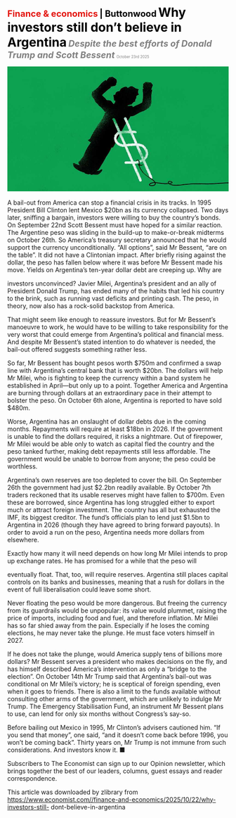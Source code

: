 <span style="color:#E3120B; font-size:14.9pt; font-weight:bold;">Finance & economics</span> <span style="color:#000000; font-size:14.9pt; font-weight:bold;">| Buttonwood</span>
<span style="color:#000000; font-size:21.0pt; font-weight:bold;">Why investors still don’t believe in Argentina</span>
<span style="color:#808080; font-size:14.9pt; font-weight:bold; font-style:italic;">Despite the best efforts of Donald Trump and Scott Bessent</span>
<span style="color:#808080; font-size:6.2pt;">October 23rd 2025</span>

![](../images/059_Why_investors_still_dont_believe_in_Argentina/p0253_img01.jpeg)

A bail-out from America can stop a financial crisis in its tracks. In 1995 President Bill Clinton lent Mexico $20bn as its currency collapsed. Two days later, sniffing a bargain, investors were willing to buy the country’s bonds. On September 22nd Scott Bessent must have hoped for a similar reaction. The Argentine peso was sliding in the build-up to make-or-break midterms on October 26th. So America’s treasury secretary announced that he would support the currency unconditionally. “All options”, said Mr Bessent, “are on the table”. It did not have a Clintonian impact. After briefly rising against the dollar, the peso has fallen below where it was before Mr Bessent made his move. Yields on Argentina’s ten-year dollar debt are creeping up. Why are

investors unconvinced? Javier Milei, Argentina’s president and an ally of President Donald Trump, has ended many of the habits that led his country to the brink, such as running vast deficits and printing cash. The peso, in theory, now also has a rock-solid backstop from America.

That might seem like enough to reassure investors. But for Mr Bessent’s manoeuvre to work, he would have to be willing to take responsibility for the very worst that could emerge from Argentina’s political and financial mess. And despite Mr Bessent’s stated intention to do whatever is needed, the bail-out offered suggests something rather less.

So far, Mr Bessent has bought pesos worth $750m and confirmed a swap line with Argentina’s central bank that is worth $20bn. The dollars will help Mr Milei, who is fighting to keep the currency within a band system he established in April—but only up to a point. Together America and Argentina are burning through dollars at an extraordinary pace in their attempt to bolster the peso. On October 6th alone, Argentina is reported to have sold $480m.

Worse, Argentina has an onslaught of dollar debts due in the coming months. Repayments will require at least $18bn in 2026. If the government is unable to find the dollars required, it risks a nightmare. Out of firepower, Mr Milei would be able only to watch as capital fled the country and the peso tanked further, making debt repayments still less affordable. The government would be unable to borrow from anyone; the peso could be worthless.

Argentina’s own reserves are too depleted to cover the bill. On September 26th the government had just $2.2bn readily available. By October 7th traders reckoned that its usable reserves might have fallen to $700m. Even these are borrowed, since Argentina has long struggled either to export much or attract foreign investment. The country has all but exhausted the IMF, its biggest creditor. The fund’s officials plan to lend just $1.5bn to Argentina in 2026 (though they have agreed to bring forward payouts). In order to avoid a run on the peso, Argentina needs more dollars from elsewhere.

Exactly how many it will need depends on how long Mr Milei intends to prop up exchange rates. He has promised for a while that the peso will

eventually float. That, too, will require reserves. Argentina still places capital controls on its banks and businesses, meaning that a rush for dollars in the event of full liberalisation could leave some short.

Never floating the peso would be more dangerous. But freeing the currency from its guardrails would be unpopular: its value would plummet, raising the price of imports, including food and fuel, and therefore inflation. Mr Milei has so far shied away from the pain. Especially if he loses the coming elections, he may never take the plunge. He must face voters himself in 2027.

If he does not take the plunge, would America supply tens of billions more dollars? Mr Bessent serves a president who makes decisions on the fly, and has himself described America’s intervention as only a “bridge to the election”. On October 14th Mr Trump said that Argentina’s bail-out was conditional on Mr Milei’s victory; he is sceptical of foreign spending, even when it goes to friends. There is also a limit to the funds available without consulting other arms of the government, which are unlikely to indulge Mr Trump. The Emergency Stabilisation Fund, an instrument Mr Bessent plans to use, can lend for only six months without Congress’s say-so.

Before bailing out Mexico in 1995, Mr Clinton’s advisers cautioned him. “If you send that money”, one said, “and it doesn’t come back before 1996, you won’t be coming back”. Thirty years on, Mr Trump is not immune from such considerations. And investors know it. ■

Subscribers to The Economist can sign up to our Opinion newsletter, which brings together the best of our leaders, columns, guest essays and reader correspondence.

This article was downloaded by zlibrary from https://www.economist.com//finance-and-economics/2025/10/22/why-investors-still- dont-believe-in-argentina